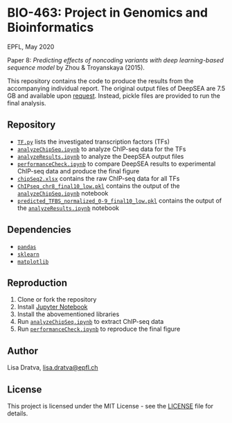 # BIO-463: Project in Genomics and Bioinformatics

EPFL, May 2020

Paper 8: *Predicting effects of noncoding variants with deep learning-based sequence model* by Zhou & Troyanskaya (2015).

This repository contains the code to produce the results from the accompanying individual report. The original output files of DeepSEA are 7.5 GB and available upon [request](mailto:lisa.dratva@epfl.ch). Instead, pickle files are provided to run the final analysis.

## Repository
* [`TF.py`](TF.py) lists the investigated transcription factors (TFs)
* [`analyzeChipSeq.ipynb`](analyzeChipSeq.ipynb) to analyze ChIP-seq data for the TFs
* [`analyzeResults.ipynb`](analyzeResults.ipynb) to analyze the DeepSEA output files
* [`performanceCheck.ipynb`](performanceCheck.ipynb) to compare DeepSEA results to experimental ChIP-seq data and produce the final figure
* [`chipSeq2.xlsx`](chipSeq2.xlsx) contains the raw ChIP-seq data for all TFs
* [`ChIPseq_chr8_final10_low.pkl`](ChIPseq_chr8_final10_low.pkl) contains the output of the [`analyzeChipSeq.ipynb`](analyzeChipSeq.ipynb) notebook
* [`predicted_TFBS_normalized_0-9_final10_low.pkl`](predicted_TFBS_normalized_0-9_final10_low.pkl) contains the output of the [`analyzeResults.ipynb`](analyzeResults.ipynb) notebook

## Dependencies
* [`pandas`](https://pandas.pydata.org/)
* [`sklearn`](https://scikit-learn.org/stable/)
* [`matplotlib`](https://matplotlib.org/)

## Reproduction
1. Clone or fork the repository
2. Install [Jupyter Notebook](https://jupyter.readthedocs.io/en/latest/install.html)
4. Install the abovementioned libraries
5. Run [`analyzeChipSeq.ipynb`](analyzeChipSeq.ipynb) to extract ChIP-seq data
6. Run [`performanceCheck.ipynb`](performanceCheck.ipynb) to reproduce the final figure

## Author
Lisa Dratva, [lisa.dratva@epfl.ch](mailto:lisa.dratva@epfl.ch)

## License
This project is licensed under the MIT License - see the [LICENSE](LICENSE) file for details.